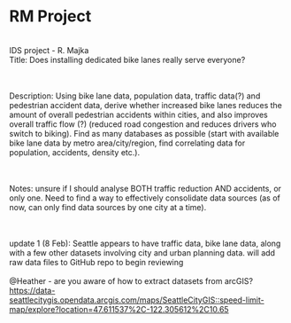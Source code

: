 # RM Project
<br> IDS project - R. Majka
<br> Title: Does installing dedicated bike lanes really serve everyone?

<br><br> Description: Using bike lane data, population data, traffic data(?) and pedestrian accident data, derive whether increased bike lanes reduces the amount of overall pedestrian accidents within cities, and also improves overall traffic flow (?) (reduced road congestion and reduces drivers who switch to biking). Find as many databases as possible (start with available bike lane data by metro area/city/region, find correlating data for population, accidents, density etc.).

<br><br>Notes: unsure if I should analyse BOTH traffic reduction AND accidents, or only one. Need to find a way to effectively consolidate data sources (as of now, can only find data sources by one city at a time).

<br><br>update 1 (8 Feb): Seattle appears to have traffic data, bike lane data, along with a few other datasets involving city and urban planning data. will add raw data files to GitHub repo to begin reviewing
<br><br>@Heather - are you aware of how to extract datasets from arcGIS? https://data-seattlecitygis.opendata.arcgis.com/maps/SeattleCityGIS::speed-limit-map/explore?location=47.611537%2C-122.305612%2C10.65
